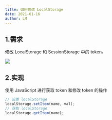 ```yaml
---
title: 如何修改 LocalStorage
date: 2021-01-16
author: LM
---
```


## 1.需求

修改 LocalStorage 和 SessionStorage 中的 token。

![](/images/drawingbed/img/202205051036044.png)

## 2.实现

使用 JavaScript 进行获取 token 和修改 token 的操作

```javascript
// 设置 localStorage
localStorage.setItem(name, val);
// 获取 localStorage
localStorage.getItem(name);
```
